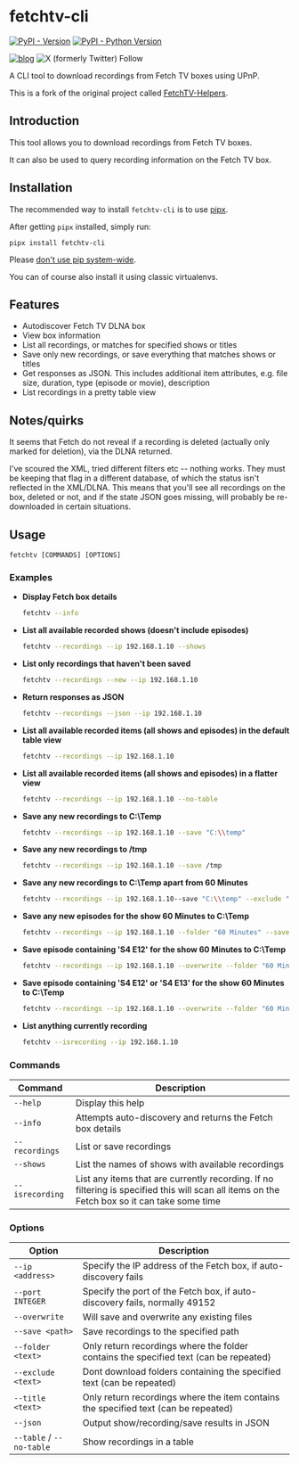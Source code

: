 # fetchtv-cli

[![PyPI - Version](https://img.shields.io/pypi/v/fetchtv-cli.svg)](https://pypi.org/project/fetchtv-cli)
[![PyPI - Python Version](https://img.shields.io/pypi/pyversions/fetchtv-cli.svg)](https://pypi.org/project/fetchtv-cli)

[![blog](https://img.shields.io/badge/blog-Nerd%20stuff-blue)](https://blog.lucid.net.au/category/nerd-stuff/)
![X (formerly Twitter) Follow](https://img.shields.io/twitter/follow/lingfish)

A CLI tool to download recordings from Fetch TV boxes using UPnP.

This is a fork of the original project called [FetchTV-Helpers](https://github.com/jinxo13/FetchTV-Helpers).

## Introduction

This tool allows you to download recordings from Fetch TV boxes.

It can also be used to query recording information on the Fetch TV box.

## Installation

The recommended way to install `fetchtv-cli` is to use [pipx](https://pipx.pypa.io/stable/).

After getting `pipx` installed, simply run:

```console
pipx install fetchtv-cli
```

Please [don't use pip system-wide](https://docs.python.org/3.11/installing/index.html#installing-into-the-system-python-on-linux).

You can of course also install it using classic virtualenvs.

## Features

* Autodiscover Fetch TV DLNA box
* View box information
* List all recordings, or matches for specified shows or titles
* Save only new recordings, or save everything that matches shows or titles
* Get responses as JSON. This includes additional item attributes, e.g. file size, duration, type (episode or movie),
  description
* List recordings in a pretty table view

## Notes/quirks

It seems that Fetch do not reveal if a recording is deleted (actually only marked for deletion), via the DLNA returned.

I've scoured the XML, tried different filters etc -- nothing works.  They must be keeping that flag in a different
database, of which the status isn't reflected in the XML/DLNA.  This means that you'll see all recordings on
the box, deleted or not, and if the state JSON goes missing, will probably be re-downloaded in certain situations.

## Usage

```
fetchtv [COMMANDS] [OPTIONS]
```

### Examples

* **Display Fetch box details**
  ```bash
  fetchtv --info
  
* **List all available recorded shows (doesn't include episodes)**
  ```bash
  fetchtv --recordings --ip 192.168.1.10 --shows

* **List only recordings that haven't been saved**
  ```bash
  fetchtv --recordings --new --ip 192.168.1.10

* **Return responses as JSON**
  ```bash
  fetchtv --recordings --json --ip 192.168.1.10

* **List all available recorded items (all shows and episodes) in the default table view**
  ```bash
  fetchtv --recordings --ip 192.168.1.10

* **List all available recorded items (all shows and episodes) in a flatter view**
  ```bash
  fetchtv --recordings --ip 192.168.1.10 --no-table

* **Save any new recordings to C:\\Temp**
  ```bash
  fetchtv --recordings --ip 192.168.1.10 --save "C:\\temp"

* **Save any new recordings to /tmp**
  ```bash
  fetchtv --recordings --ip 192.168.1.10 --save /tmp

* **Save any new recordings to C:\\Temp apart from 60 Minutes**
  ```bash
  fetchtv --recordings --ip 192.168.1.10--save "C:\\temp" --exclude "60 Minutes"

* **Save any new episodes for the show 60 Minutes to C:\\Temp**
  ```bash
  fetchtv --recordings --ip 192.168.1.10 --folder "60 Minutes" --save "C:\\temp"

* **Save episode containing 'S4 E12' for the show 60 Minutes to C:\\Temp**
  ```bash
  fetchtv --recordings --ip 192.168.1.10 --overwrite --folder "60 Minutes" --title "S4 E12" --save "C:\\temp"

* **Save episode containing 'S4 E12' or 'S4 E13' for the show 60 Minutes to C:\\Temp**
  ```bash
  fetchtv --recordings --ip 192.168.1.10 --overwrite --folder "60 Minutes" --title "S4 E12, S4 E13" --save "C:\\temp"

* **List anything currently recording** 
  ```bash
  fetchtv --isrecording --ip 192.168.1.10

### Commands

| Command         | Description                                                                                                                                  |
|-----------------|----------------------------------------------------------------------------------------------------------------------------------------------|
| `--help`        | Display this help                                                                                                                            |
| `--info`        | Attempts auto-discovery and returns the Fetch box details                                                                                    |
| `--recordings`  | List or save recordings                                                                                                                      |
| `--shows`       | List the names of shows with available recordings                                                                                            |
| `--isrecording` | List any items that are currently recording. If no filtering is specified this will scan all items on the Fetch box so it can take some time |


### Options

| Option                   | Description                                                                           |
|--------------------------|---------------------------------------------------------------------------------------|
| `--ip <address>`         | Specify the IP address of the Fetch box, if auto-discovery fails                      |
| `--port INTEGER`         | Specify the port of the Fetch box, if auto-discovery fails, normally 49152            |
| `--overwrite`            | Will save and overwrite any existing files                                            |
| `--save <path>`          | Save recordings to the specified path                                                 |
| `--folder <text>`        | Only return recordings where the folder contains the specified text (can be repeated) |
| `--exclude <text>`       | Dont download folders containing the specified text (can be repeated)                 |
| `--title <text>`         | Only return recordings where the item contains the specified text (can be repeated)   |
| `--json`                 | Output show/recording/save results in JSON                                            |
| `--table` / `--no-table` | Show recordings in a table                                                            |
